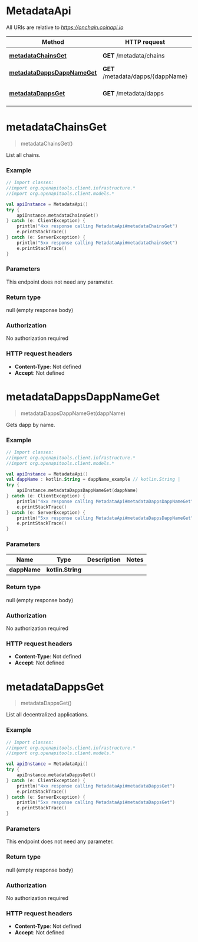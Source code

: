 # MetadataApi

All URIs are relative to *https://onchain.coinapi.io*

Method | HTTP request | Description
------------- | ------------- | -------------
[**metadataChainsGet**](MetadataApi.md#metadataChainsGet) | **GET** /metadata/chains | List all chains.
[**metadataDappsDappNameGet**](MetadataApi.md#metadataDappsDappNameGet) | **GET** /metadata/dapps/{dappName} | Gets dapp by name.
[**metadataDappsGet**](MetadataApi.md#metadataDappsGet) | **GET** /metadata/dapps | List all decentralized applications.


<a name="metadataChainsGet"></a>
# **metadataChainsGet**
> metadataChainsGet()

List all chains.

### Example
```kotlin
// Import classes:
//import org.openapitools.client.infrastructure.*
//import org.openapitools.client.models.*

val apiInstance = MetadataApi()
try {
    apiInstance.metadataChainsGet()
} catch (e: ClientException) {
    println("4xx response calling MetadataApi#metadataChainsGet")
    e.printStackTrace()
} catch (e: ServerException) {
    println("5xx response calling MetadataApi#metadataChainsGet")
    e.printStackTrace()
}
```

### Parameters
This endpoint does not need any parameter.

### Return type

null (empty response body)

### Authorization

No authorization required

### HTTP request headers

 - **Content-Type**: Not defined
 - **Accept**: Not defined

<a name="metadataDappsDappNameGet"></a>
# **metadataDappsDappNameGet**
> metadataDappsDappNameGet(dappName)

Gets dapp by name.

### Example
```kotlin
// Import classes:
//import org.openapitools.client.infrastructure.*
//import org.openapitools.client.models.*

val apiInstance = MetadataApi()
val dappName : kotlin.String = dappName_example // kotlin.String | 
try {
    apiInstance.metadataDappsDappNameGet(dappName)
} catch (e: ClientException) {
    println("4xx response calling MetadataApi#metadataDappsDappNameGet")
    e.printStackTrace()
} catch (e: ServerException) {
    println("5xx response calling MetadataApi#metadataDappsDappNameGet")
    e.printStackTrace()
}
```

### Parameters

Name | Type | Description  | Notes
------------- | ------------- | ------------- | -------------
 **dappName** | **kotlin.String**|  |

### Return type

null (empty response body)

### Authorization

No authorization required

### HTTP request headers

 - **Content-Type**: Not defined
 - **Accept**: Not defined

<a name="metadataDappsGet"></a>
# **metadataDappsGet**
> metadataDappsGet()

List all decentralized applications.

### Example
```kotlin
// Import classes:
//import org.openapitools.client.infrastructure.*
//import org.openapitools.client.models.*

val apiInstance = MetadataApi()
try {
    apiInstance.metadataDappsGet()
} catch (e: ClientException) {
    println("4xx response calling MetadataApi#metadataDappsGet")
    e.printStackTrace()
} catch (e: ServerException) {
    println("5xx response calling MetadataApi#metadataDappsGet")
    e.printStackTrace()
}
```

### Parameters
This endpoint does not need any parameter.

### Return type

null (empty response body)

### Authorization

No authorization required

### HTTP request headers

 - **Content-Type**: Not defined
 - **Accept**: Not defined

